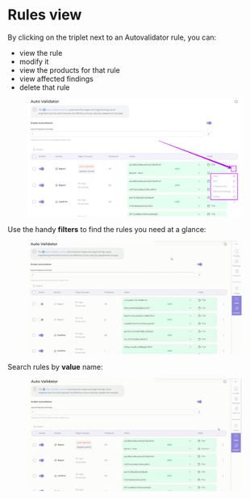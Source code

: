# Rules view

By clicking on the triplet next to an Autovalidator rule, you can:&#x20;

* view the rule
* modify it
* view the products for that rule
* view affected findings
* delete that rule

<figure><img src="../../.gitbook/assets/image (163).png" alt=""><figcaption></figcaption></figure>

Use the handy **filters** to find the rules you need at a glance:

<figure><img src="../../.gitbook/assets/validat.gif" alt=""><figcaption></figcaption></figure>

Search rules by **value** name:

<figure><img src="../../.gitbook/assets/autoval 3.gif" alt=""><figcaption></figcaption></figure>
